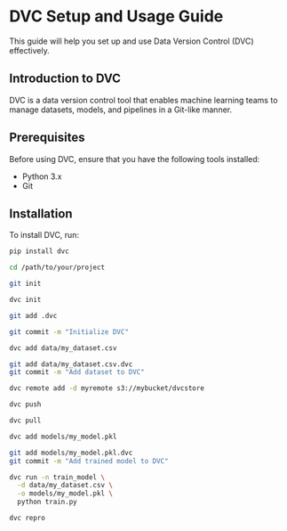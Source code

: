 # DVC Setup and Usage Guide

This guide will help you set up and use Data Version Control (DVC) effectively.

## Introduction to DVC

DVC is a data version control tool that enables machine learning teams to manage datasets, models, and pipelines in a Git-like manner.

## Prerequisites

Before using DVC, ensure that you have the following tools installed:
- Python 3.x
- Git

## Installation

To install DVC, run:

```bash
pip install dvc

cd /path/to/your/project

git init

dvc init

git add .dvc

git commit -m "Initialize DVC"

dvc add data/my_dataset.csv

git add data/my_dataset.csv.dvc
git commit -m "Add dataset to DVC"

dvc remote add -d myremote s3://mybucket/dvcstore

dvc push

dvc pull

dvc add models/my_model.pkl

git add models/my_model.pkl.dvc
git commit -m "Add trained model to DVC"

dvc run -n train_model \
  -d data/my_dataset.csv \
  -o models/my_model.pkl \
  python train.py

dvc repro

